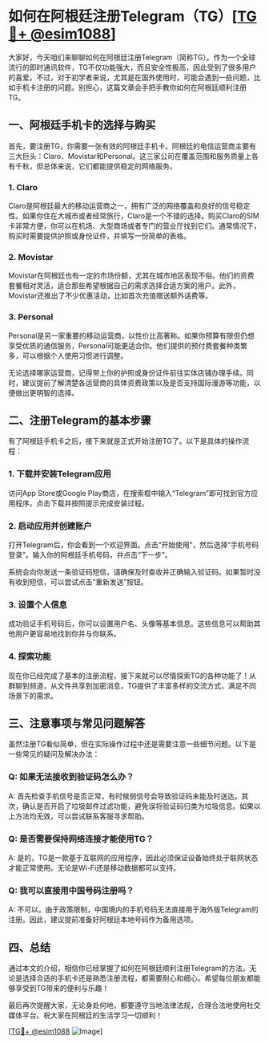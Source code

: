 # 如何在阿根廷注册Telegram（TG）[[TG💪+ @esim1088](https://t.me/s/esim1088)]

大家好，今天咱们来聊聊如何在阿根廷注册Telegram（简称TG）。作为一个全球流行的即时通讯软件，TG不仅功能强大，而且安全性极高，因此受到了很多用户的喜爱。不过，对于初学者来说，尤其是在国外使用时，可能会遇到一些问题，比如手机卡注册的问题。别担心，这篇文章会手把手教你如何在阿根廷顺利注册TG。

## 一、阿根廷手机卡的选择与购买

首先，要注册TG，你需要一张有效的阿根廷手机卡。阿根廷的电信运营商主要有三大巨头：Claro、Movistar和Personal。这三家公司在覆盖范围和服务质量上各有千秋，但总体来说，它们都能提供稳定的网络服务。

### 1. Claro
Claro是阿根廷最大的移动运营商之一，拥有广泛的网络覆盖和良好的信号稳定性。如果你住在大城市或者经常旅行，Claro是一个不错的选择。购买Claro的SIM卡非常方便，你可以在机场、大型商场或者专门的营业厅找到它们。通常情况下，购买时需要提供护照或身份证件，并填写一份简单的表格。

### 2. Movistar
Movistar在阿根廷也有一定的市场份额，尤其在城市地区表现不俗。他们的资费套餐相对灵活，适合那些希望根据自己的需求选择合适方案的用户。此外，Movistar还推出了不少优惠活动，比如首次充值赠送额外话费等。

### 3. Personal
Personal是另一家重要的移动运营商，以性价比高著称。如果你预算有限但仍想享受优质的通信服务，Personal可能更适合你。他们提供的预付费套餐种类繁多，可以根据个人使用习惯进行调整。

无论选择哪家运营商，记得带上你的护照或身份证件前往实体店铺办理手续。同时，建议提前了解清楚各运营商的具体资费政策以及是否支持国际漫游等功能，以便做出更明智的选择。

## 二、注册Telegram的基本步骤

有了阿根廷手机卡之后，接下来就是正式开始注册TG了。以下是具体的操作流程：

### 1. 下载并安装Telegram应用
访问App Store或Google Play商店，在搜索框中输入“Telegram”即可找到官方应用程序。点击下载并按照提示完成安装过程。

### 2. 启动应用并创建账户
打开Telegram后，你会看到一个欢迎界面。点击“开始使用”，然后选择“手机号码登录”。输入你的阿根廷手机号码，并点击“下一步”。

系统会向你发送一条验证码短信，请确保及时查收并正确输入验证码。如果暂时没有收到短信，可以尝试点击“重新发送”按钮。

### 3. 设置个人信息
成功验证手机号码后，你可以设置用户名、头像等基本信息。这些信息可以帮助其他用户更容易地找到你并与你联系。

### 4. 探索功能
现在你已经完成了基本的注册流程，接下来就可以尽情探索TG的各种功能了！从群聊到频道，从文件共享到加密消息，TG提供了丰富多样的交流方式，满足不同场景下的需求。

## 三、注意事项与常见问题解答

虽然注册TG看似简单，但在实际操作过程中还是需要注意一些细节问题。以下是一些常见的疑问及解决办法：

### Q: 如果无法接收到验证码怎么办？
A: 首先检查手机信号是否正常，有时候弱信号会导致验证码未能及时送达。其次，确认是否开启了垃圾邮件过滤功能，避免误将验证码归类为垃圾信息。如果以上方法均无效，可以尝试联系客服寻求帮助。

### Q: 是否需要保持网络连接才能使用TG？
A: 是的，TG是一款基于互联网的应用程序，因此必须保证设备始终处于联网状态才能正常使用。无论是Wi-Fi还是移动数据都可以支持。

### Q: 我可以直接用中国号码注册吗？
A: 不可以。由于政策限制，中国境内的手机号码无法直接用于海外版Telegram的注册。因此，建议提前准备好阿根廷本地号码作为备用选项。

## 四、总结

通过本文的介绍，相信你已经掌握了如何在阿根廷顺利注册Telegram的方法。无论是选择合适的手机卡还是熟悉注册流程，都需要耐心和细心。希望每位朋友都能够享受到TG带来的便利与乐趣！

最后再次提醒大家，无论身处何地，都要遵守当地法律法规，合理合法地使用社交媒体平台。祝大家在阿根廷的生活学习一切顺利！

[[TG💪+ @esim1088](https://t.me/s/esim1088) ![Image](https://i.postimg.cc/4NQfJmqS/Snipaste-2025-05-13-00-14-12.png)]
